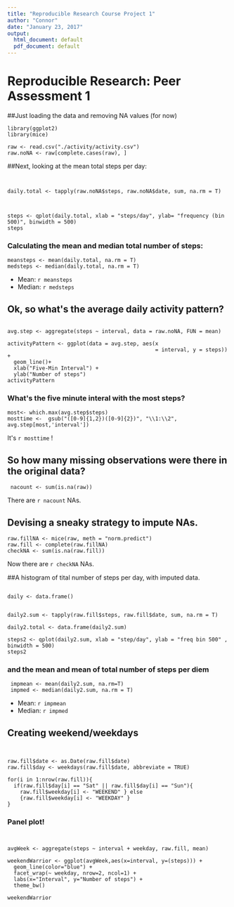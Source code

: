 ```yaml
---
title: "Reproducible Research Course Project 1"
author: "Connor"
date: "January 23, 2017"
output:
  html_document: default
  pdf_document: default
---
```

# Reproducible Research: Peer Assessment 1 
##Just loading the data and removing NA values (for now)
```{r rawraw,warning = FALSE}
library(ggplot2)
library(mice)

raw <- read.csv("./activity/activity.csv")
raw.noNA <- raw[complete.cases(raw), ]
```

##Next, looking at the mean total steps per day:

```{r} 


daily.total <- tapply(raw.noNA$steps, raw.noNA$date, sum, na.rm = T)



steps <- qplot(daily.total, xlab = "steps/day", ylab= "frequency (bin 500)", binwidth = 500)
steps
```

### Calculating the mean and median total number of steps:

```{r mandm} 
meansteps <- mean(daily.total, na.rm = T)
medsteps <- median(daily.total, na.rm = T)

```

 * Mean: `r meansteps`
 * Median: `r medsteps`


## Ok, so what's the average daily activity pattern? 

```{r adap, warning = FALSE} 

avg.step <- aggregate(steps ~ interval, data = raw.noNA, FUN = mean)

activityPattern <- ggplot(data = avg.step, aes(x 
                                               = interval, y = steps)) + 
  geom_line()+ 
  xlab("Five-Min Interval") + 
  ylab("Number of steps")
activityPattern
```

### What's the five minute interal with the most steps? 

```{r moststeps, echo = T}
most<- which.max(avg.step$steps)
mosttime <-  gsub("([0-9]{1,2})([0-9]{2})", "\\1:\\2", avg.step[most,'interval'])

```

It's `r mosttime` !

## So how many missing observations were there in the original data?

```{r somanyNAs}
 nacount <- sum(is.na(raw))
```

There are `r nacount` NAs. 

## Devising a sneaky strategy to impute NAs. 
```{r sneaky} 
raw.fillNA <- mice(raw, meth = "norm.predict")
raw.fill <- complete(raw.fillNA)
checkNA <- sum(is.na(raw.fill))
```

Now there are `r checkNA` NAs. 

##A histogram of tital number of steps per day, with imputed data. 

```{r impgraph}

daily <- data.frame()


daily2.sum <- tapply(raw.fill$steps, raw.fill$date, sum, na.rm = T)

daily2.total <- data.frame(daily2.sum)

steps2 <- qplot(daily2.sum, xlab = "step/day", ylab = "freq bin 500" , binwidth = 500)
steps2
```

### and the mean and mean of total number of steps per diem 

```{r mandmimp}
 impmean <- mean(daily2.sum, na.rm=T)
 impmed <- median(daily2.sum, na.rm = T)
```
 
  * Mean: `r impmean`
  * Median: `r impmed`
  
## Creating weekend/weekdays 
```{r week}


raw.fill$date <- as.Date(raw.fill$date)
raw.fill$day <- weekdays(raw.fill$date, abbreviate = TRUE)

for(i in 1:nrow(raw.fill)){
  if(raw.fill$day[i] == "Sat" || raw.fill$day[i] == "Sun"){
    raw.fill$weekday[i] <- "WEEKEND" } else 
    {raw.fill$weekday[i] <- "WEEKDAY" }
}
```

### Panel plot! 

```{r panel} 


avgWeek <- aggregate(steps ~ interval + weekday, raw.fill, mean)

weekendWarrior <- ggplot(avgWeek,aes(x=interval, y=(steps))) + 
  geom_line(color="blue") + 
  facet_wrap(~ weekday, nrow=2, ncol=1) +
  labs(x="Interval", y="Number of steps") +
  theme_bw()

weekendWarrior
```
